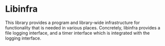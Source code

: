 Libinfra
========

This library provides a program and library-wide infrastructure for
functionality that is needed in various places.  Concretely, libinfra
provides a file logging interface, and a timer interface which is
integrated with the logging interface.
